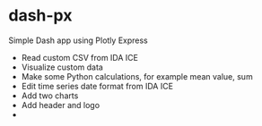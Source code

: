 # dash-px
Simple Dash app using Plotly Express
- Read custom CSV from IDA ICE
- Visualize custom data 
- Make some Python calculations, for example mean value, sum
- Edit time series date format from IDA ICE
- Add two charts
- Add header and logo
- 
